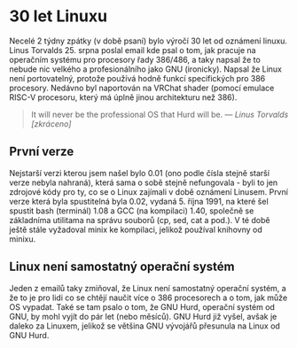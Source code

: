 # 30 let Linuxu
Necelé 2 týdny zpátky (v době psaní) bylo výročí 30 let od oznámení linuxu. Linus Torvalds 25. srpna poslal email kde psal o tom, jak pracuje na operačním systému pro procesory řady 386/486, a taky napsal že to nebude nic velkého a profesionálního jako GNU (ironicky). Napsal že Linux není portovatelný, protože používá hodně funkcí specifických pro 386 procesory. Nedávno byl naportován na VRChat shader (pomocí emulace RISC-V procesoru, který má úplně jinou architekturu než 386).
> It will never be the professional OS that Hurd will be.
>    &mdash; <cite>Linus Torvalds</cite>
*\[zkráceno]*
## První verze
Nejstarší verzi kterou jsem našel bylo 0.01 (ono podle čísla stejně starší verze nebyla nahraná), která sama o sobě stejně nefungovala - byli to jen zdrojové kódy pro ty, co se o Linux zajímali v době oznámení Linusem. První verze která byla spustitelná byla 0.02, vydaná 5. října 1991, na které šel spustit bash (terminál) 1.08 a GCC (na kompilaci) 1.40, společně se základníma utilitama na správu souborů (cp, sed, cat a pod.). V té době ještě stále vyžadoval minix ke kompilaci, jelikož používal knihovny od minixu.
## Linux není samostatný operační systém
Jeden z emailů taky zmiňoval, že Linux není samostatný operační systém, a že to je pro lidi co se chtějí naučit více o 386 procesorech a o tom, jak může OS vypadat. Také se tam psalo o tom, že GNU Hurd, operační systém od GNU, by mohl vyjít do pár let (nebo měsíců). GNU Hurd již vyšel, avšak je daleko za Linuxem, jelikož se většina GNU vývojářů přesunula na Linux od GNU Hurd.